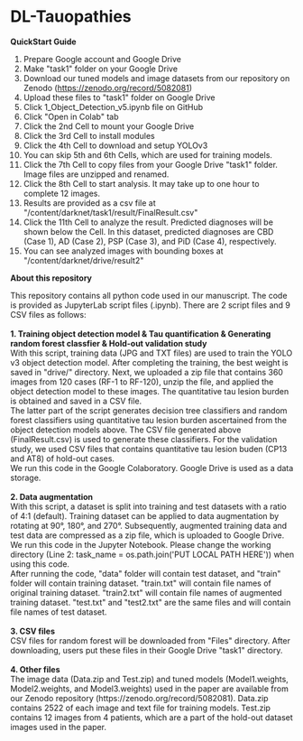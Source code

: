 # DL-Tauopathies
<B>QuickStart Guide</B>
1. Prepare Google account and Google Drive
2. Make "task1" folder on your Google Drive
3. Download our tuned models and image datasets from our repository on Zenodo (https://zenodo.org/record/5082081)
4. Upload these files to "task1" folder on Google Drive
5. Click 1_Object_Detection_v5.ipynb file on GitHub
6. Click "Open in Colab" tab
7. Click the 2nd Cell to mount your Google Drive
8. Click the 3rd Cell to install modules
9. Click the 4th Cell to download and setup YOLOv3
10. You can skip 5th and 6th Cells, which are used for training models.
11. Click the 7th Cell to copy files from your Google Drive "task1" folder. Image files are unzipped and renamed.
12. Click the 8th Cell to start analysis. It may take up to one hour to complete 12 images. 
13. Results are provided as a csv file at "/content/darknet/task1/result/FinalResult.csv"
14. Click the 11th Cell to analyze the result. Predicted diagnoses will be shown below the Cell. In this dataset, predicted diagnoses are CBD (Case 1), AD (Case 2), PSP (Case 3), and PiD (Case 4), respectively.
15. You can see analyzed images with bounding boxes at "/content/darknet/drive/result2"


<B>About this repository</B>  
<div>
This repository contains all python code used in our manuscript. The code is provided as JupyterLab script files (.ipynb). There are 2 script files and 9 CSV files as follows:
</div><br>
<div>
<B>1. Training object detection model & Tau quantification & Generating random forest classfier & Hold-out validation study</B> <BR>
With this script, training data (JPG and TXT files) are used to train the YOLO v3 object detection model. After completing the training, the best weight is saved in "drive/" directory. Next, we uploaded a zip file that contains 360 images from 120 cases (RF-1 to RF-120), unzip the file, and applied the object detection model to these images. The quantitative tau lesion burden is obtained and saved in a CSV file.<BR>
The latter part of the script generates decision tree classifiers and random forest classifiers using quantitative tau lesion burden ascertained from the object detection models above. The CSV file generated above (FinalResult.csv) is used to generate these classifiers. For the validation study, we used CSV files that contains quantitative tau lesion buden (CP13 and AT8) of hold-out cases.<BR>
We run this code in the Google Colaboratory. Google Drive is used as a data storage. 
</div><BR>
<div>
<B>2. Data augmentation</B><BR>
With this script, a dataset is split into training and test datasets with a ratio of 4:1 (default). Training dataset can be applied to data augmentation by rotating at 90°, 180°, and 270°. Subsequently, augmented training data and test data are compressed as a zip file, which is uploaded to Google Drive. We run this code in the Jupyter Notebook. Please change the working directory (Line 2: task_name = os.path.join('PUT LOCAL PATH HERE')) when using this code.<BR>
After running the code, "data" folder will contain test dataset, and "train" folder will contain training dataset. "train.txt" will contain file names of original training dataset. "train2.txt" will contain file names of augmented training dataset. "test.txt" and "test2.txt" are the same files and will contain file names of test dataset.
</div><BR>
<div>
<B>3. CSV files</B><BR>  
CSV files for random forest will be downloaded from "Files" directory. After downloading, users put these files in their Google Drive "task1" directory.<BR>
</div><BR>
<div>
<B>4. Other files</B><BR>  
The image data (Data.zip and Test.zip) and tuned models (Model1.weights, Model2.weights, and Model3.weights) used in the paper are available from our Zenodo repository (https://zenodo.org/record/5082081). Data.zip contains 2522 of each image and text file for training models. Test.zip contains 12 images from 4 patients, which are a part of the hold-out dataset images used in the paper.
</div>
